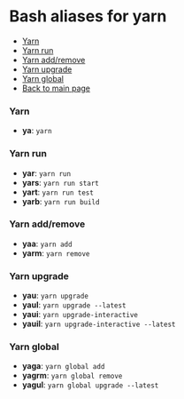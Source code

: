 # Bash aliases for yarn #

- [Yarn](#yarn)
- [Yarn run](#yarn-run)
- [Yarn add/remove](#yarn-addremove)
- [Yarn upgrade](#yarn-upgrade)
- [Yarn global](#yarn-global)
- [Back to main page](../../README.md)

### Yarn ###
- **ya**: `yarn`

### Yarn run ###
- **yar**: `yarn run`
- **yars**: `yarn run start`
- **yart**: `yarn run test`
- **yarb**: `yarn run build`

### Yarn add/remove ###
- **yaa**: `yarn add`
- **yarm**: `yarn remove`

### Yarn upgrade ###
- **yau**: `yarn upgrade`
- **yaul**: `yarn upgrade --latest`
- **yaui**: `yarn upgrade-interactive`
- **yauil**: `yarn upgrade-interactive --latest`

### Yarn global ###
- **yaga**: `yarn global add`
- **yagrm**: `yarn global remove`
- **yagul**: `yarn global upgrade --latest`

